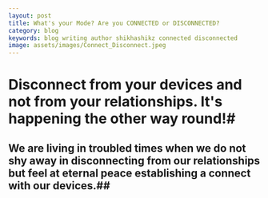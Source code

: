 ```yaml
---
layout: post
title: What's your Mode? Are you CONNECTED or DISCONNECTED?
category: blog
keywords: blog writing author shikhashikz connected disconnected 
image: assets/images/Connect_Disconnect.jpeg
---
```


# Disconnect from your devices and not from your relationships. It's happening the other way round!#

## We are living in troubled times when we do not shy away in disconnecting from our relationships but feel at eternal peace establishing a connect with our devices.##
